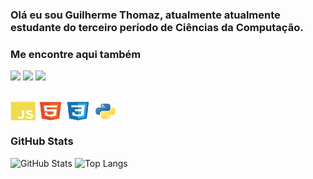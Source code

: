 ### Olá eu sou **Guilherme Thomaz**, atualmente atualmente estudante do terceiro período de **Ciências da Computação**.

### Me encontre aqui também
 
<div> 
 
  <a href="https://www.instagram.com/tz.gui_/" target="_blank"><img src="https://img.shields.io/badge/-Instagram-%23E4405F?style=for-the-badge&logo=instagram&logoColor=white" target="_blank"></a>
  <a href = "mailto:contatoguilhermethomaz@gmail.com"><img src="https://img.shields.io/badge/-Gmail-%23333?style=for-the-badge&logo=gmail&logoColor=white" target="_blank"></a>
  <a href="https://www.linkedin.com/in/guilherme-thomaz-70339a303/" target="_blank"><img src="https://img.shields.io/badge/-LinkedIn-%230077B5?style=for-the-badge&logo=linkedin&logoColor=white" target="_blank"></a> 
  
</div>

<div style="display: inline_block"><br>
  <img align="center" alt="tzGui-Js" height="30" width="40" src="https://raw.githubusercontent.com/devicons/devicon/master/icons/javascript/javascript-plain.svg">
  <img align="center" alt="tzGui-HTML" height="30" width="40" src="https://raw.githubusercontent.com/devicons/devicon/master/icons/html5/html5-original.svg">
  <img align="center" alt="tzGui-CSS" height="30" width="40" src="https://raw.githubusercontent.com/devicons/devicon/master/icons/css3/css3-original.svg">
  <img align="center" alt="tzGui-Python" height="30" width="40" src="https://raw.githubusercontent.com/devicons/devicon/master/icons/python/python-original.svg">
</div>

  ### GitHub Stats

![GitHub Stats](https://github-readme-stats.vercel.app/api?username=tzGui&show_icons=true&theme=react)
![Top Langs](https://github-readme-stats.vercel.app/api/top-langs/?username=tzGui&layout=compact&theme=react)

  
